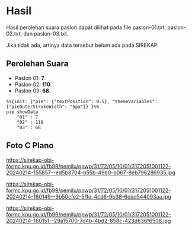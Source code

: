 # Hasil

Hasil perolehan suara paslon dapat dilihat pada file paslon-01.txt, paslon-02.txt, dan paslon-03.txt.

Jika tidak ada, artinya data tersebut belum ada pada SIREKAP.

## Perolehan Suara

 * Paslon 01: **7**.
 * Paslon 02: **110**.
 * Paslon 03: **68**.

```mermaid
%%{init: {"pie": {"textPosition": 0.5}, "themeVariables": {"pieOuterStrokeWidth": "5px"}} }%%
pie showData
    "01" : 7
    "02" : 110
    "03" : 68
```
## Foto C Plano

https://sirekap-obj-formc.kpu.go.id/fb99/pemilu/ppwp/31/72/05/10/01/3172051001122-20240214-155857--ed5b8704-b55b-49b0-b067-8eb796286935.jpg

https://sirekap-obj-formc.kpu.go.id/fb99/pemilu/ppwp/31/72/05/10/01/3172051001122-20240214-160149--9b50cfe2-51fd-4cd6-9b38-6dad544093aa.jpg

https://sirekap-obj-formc.kpu.go.id/fb99/pemilu/ppwp/31/72/05/10/01/3172051001122-20240214-160151--29a15700-7d4b-4bd2-858c-423d636f6508.jpg
